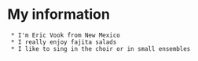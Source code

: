 # My information

     * I'm Eric Vook from New Mexico
     * I really enjoy fajita salads
     * I like to sing in the choir or in small ensembles
